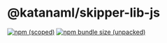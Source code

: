 # @katanaml/skipper-lib-js

[![npm (scoped)](https://img.shields.io/npm/v/@katanaml/skipper-lib-js.svg)](https://www.npmjs.com/package/@katanaml/skipper-lib-js)
[![npm bundle size (unpacked)](https://img.shields.io/bundlephobia/min/@katanaml/skipper-lib-js.svg)](https://www.npmjs.com/package/@katanaml/skipper-lib-js)
